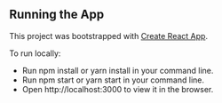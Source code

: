 ## Running the App
This project was bootstrapped with [Create React App](https://github.com/facebookincubator/create-react-app).

To run locally:
* Run npm install or yarn install in your command line.  
* Run npm start or yarn start in your command line.
* Open http://localhost:3000 to view it in the browser.
